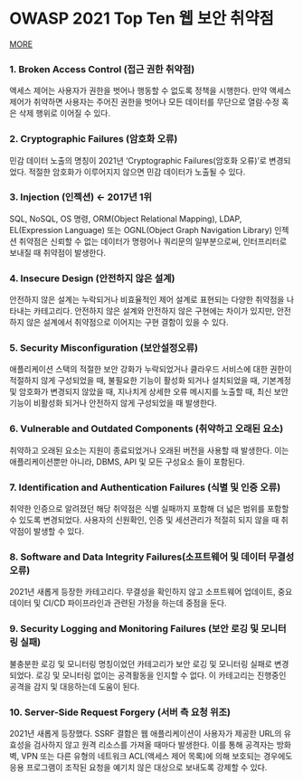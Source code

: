 # OWASP 2021 Top Ten 웹 보안 취약점

[MORE](https://nhj12311.tistory.com/524)

### 1. Broken Access Control (접근 권한 취약점)

액세스 제어는 사용자가 권한을 벗어나 행동할 수 없도록 정책을 시행한다. 만약 액세스 제어가 취약하면 사용자는 주어진 권한을 벗어나 모든 데이터를 무단으로 열람∙수정 혹은 삭제 행위로 이어질 수 있다.

### 2. Cryptographic Failures (암호화 오류)

민감 데이터 노출의 명칭이 2021년 ‘Cryptographic Failures(암호화 오류)’로 변경되었다. 적절한 암호화가 이루어지지 않으면 민감 데이터가 노출될 수 있다.

### 3. Injection (인젝션) <- 2017년 1위

SQL, NoSQL, OS 명령, ORM(Object Relational Mapping), LDAP, EL(Expression Language) 또는 OGNL(Object Graph Navigation Library) 인젝션 취약점은 신뢰할 수 없는 데이터가 명령어나 쿼리문의 일부분으로써, 인터프리터로 보내질 때 취약점이 발생한다.

### 4. Insecure Design (안전하지 않은 설계)

안전하지 않은 설계는 누락되거나 비효율적인 제어 설계로 표현되는 다양한 취약점을 나타내는 카테고리다. 안전하지 않은 설계와 안전하지 않은 구현에는 차이가 있지만, 안전하지 않은 설계에서 취약점으로 이어지는 구현 결함이 있을 수 있다.

### 5. Security Misconfiguration (보안설정오류)

애플리케이션 스택의 적절한 보안 강화가 누락되었거나 클라우드 서비스에 대한 권한이 적절하지 않게 구성되었을 때, 불필요한 기능이 활성화 되거나 설치되었을 때, 기본계정 및 암호화가 변경되지 않았을 때, 지나치게 상세한 오류 메시지를 노출할 때, 최신 보안기능이 비활성화 되거나 안전하지 않게 구성되었을 때 발생한다.

### 6. Vulnerable and Outdated Components (취약하고 오래된 요소)

취약하고 오래된 요소는 지원이 종료되었거나 오래된 버전을 사용할 때 발생한다. 이는 애플리케이션뿐만 아니라, DBMS, API 및 모든 구성요소 들이 포함된다.

### 7. Identification and Authentication Failures (식별 및 인증 오류)

취약한 인증으로 알려졌던 해당 취약점은 식별 실패까지 포함해 더 넓은 범위를 포함할 수 있도록 변경되었다. 사용자의 신원확인, 인증 및 세션관리가 적절히 되지 않을 때 취약점이 발생할 수 있다.

### 8. Software and Data Integrity Failures(소프트웨어 및 데이터 무결성 오류)

2021년 새롭게 등장한 카테고리다. 무결성을 확인하지 않고 소프트웨어 업데이트, 중요 데이터 및 CI/CD 파이프라인과 관련된 가정을 하는데 중점을 둔다.

### 9. Security Logging and Monitoring Failures (보안 로깅 및 모니터링 실패)

불충분한 로깅 및 모니터링 명칭이었던 카테고리가 보안 로깅 및 모니터링 실패로 변경되었다. 로깅 및 모니터링 없이는 공격활동을 인지할 수 없다. 이 카테고리는 진행중인 공격을 감지 및 대응하는데 도움이 된다.

### 10. Server-Side Request Forgery (서버 측 요청 위조)

2021년 새롭게 등장했다. SSRF 결함은 웹 애플리케이션이 사용자가 제공한 URL의 유효성을 검사하지 않고 원격 리소스를 가져올 때마다 발생한다. 이를 통해 공격자는 방화벽, VPN 또는 다른 유형의 네트워크 ACL(액세스 제어 목록)에 의해 보호되는 경우에도 응용 프로그램이 조작된 요청을 예기치 않은 대상으로 보내도록 강제할 수 있다.
